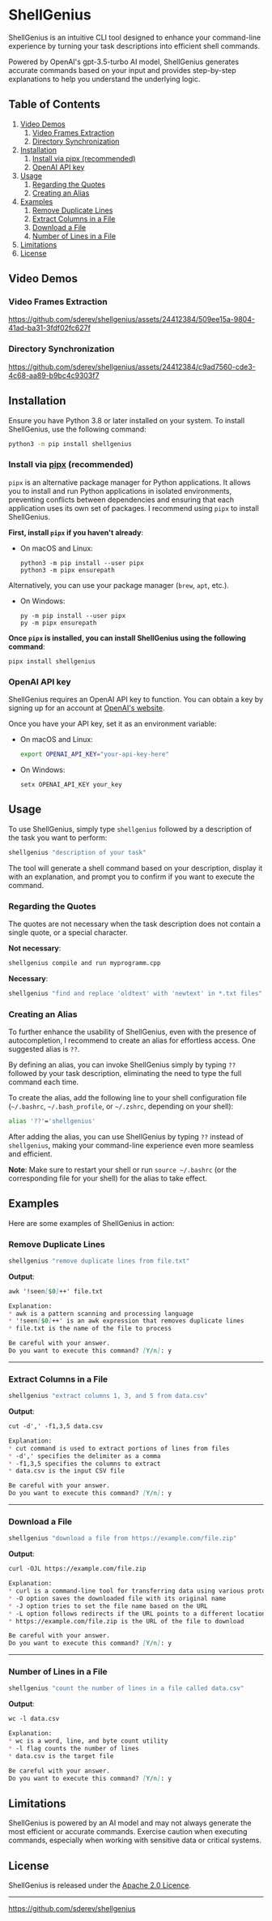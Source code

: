 # ShellGenius

ShellGenius is an intuitive CLI tool designed to enhance your command-line experience by turning your task descriptions into efficient shell commands.

Powered by OpenAI's gpt-3.5-turbo AI model, ShellGenius generates accurate commands based on your input and provides step-by-step explanations to help you understand the underlying logic.

<!-- TOC -->
## Table of Contents

1. [Video Demos](#video-demos)
    1. [Video Frames Extraction](#video-frames-extraction)
    1. [Directory Synchronization](#directory-synchronization)
1. [Installation](#installation)
    1. [Install via pipx (recommended)](#install-via-pipxhttpspypiorgprojectpipx-recommended)
    1. [OpenAI API key](#openai-api-key)
1. [Usage](#usage)
    1. [Regarding the Quotes](#regarding-the-quotes)
    1. [Creating an Alias](#creating-an-alias)
1. [Examples](#examples)
    1. [Remove Duplicate Lines](#remove-duplicate-lines)
    1. [Extract Columns in a File](#extract-columns-in-a-file)
    1. [Download a File](#download-a-file)
    1. [Number of Lines in a File](#number-of-lines-in-a-file)
1. [Limitations](#limitations)
1. [License](#license)
<!-- /TOC -->

## Video Demos

### Video Frames Extraction

https://github.com/sderev/shellgenius/assets/24412384/509ee15a-9804-41ad-ba31-3fdf02fc627f

### Directory Synchronization

https://github.com/sderev/shellgenius/assets/24412384/c9ad7560-cde3-4c68-aa89-b9bc4c9303f7

## Installation

Ensure you have Python 3.8 or later installed on your system. To install ShellGenius, use the following command:

```bash
python3 -m pip install shellgenius
```

### Install via [pipx](https://pypi.org/project/pipx/) (recommended)

`pipx` is an alternative package manager for Python applications. It allows you to install and run Python applications in isolated environments, preventing conflicts between dependencies and ensuring that each application uses its own set of packages. I recommend using `pipx` to install ShellGenius.

**First, install `pipx` if you haven't already**:

* On macOS and Linux:

  ```
  python3 -m pip install --user pipx
  python3 -m pipx ensurepath
  ```

Alternatively, you can use your package manager (`brew`, `apt`, etc.).

* On Windows:

  ```
  py -m pip install --user pipx
  py -m pipx ensurepath
  ```

**Once `pipx` is installed, you can install ShellGenius using the following command**:

```
pipx install shellgenius
```

### OpenAI API key

ShellGenius requires an OpenAI API key to function. You can obtain a key by signing up for an account at [OpenAI's website](https://platform.openai.com/account/api-keys).

Once you have your API key, set it as an environment variable:

* On macOS and Linux:

  ```bash
  export OPENAI_API_KEY="your-api-key-here"
  ```

* On Windows:

  ```
  setx OPENAI_API_KEY your_key
  ```

## Usage

To use ShellGenius, simply type `shellgenius` followed by a description of the task you want to perform:

```bash
shellgenius "description of your task"
```

The tool will generate a shell command based on your description, display it with an explanation, and prompt you to confirm if you want to execute the command.

### Regarding the Quotes

The quotes are not necessary when the task description does not contain a single quote, or a special character.

**Not necessary**:

```bash
shellgenius compile and run myprogramm.cpp
```

**Necessary**:

```bash
shellgenius "find and replace 'oldtext' with 'newtext' in *.txt files"
```

### Creating an Alias

To further enhance the usability of ShellGenius, even with the presence of autocompletion, I recommend to create an alias for effortless access. One suggested alias is `??`.

By defining an alias, you can invoke ShellGenius simply by typing `??` followed by your task description, eliminating the need to type the full command each time.

To create the alias, add the following line to your shell configuration file (`~/.bashrc`, `~/.bash_profile`, or `~/.zshrc`, depending on your shell):

```bash
alias '??'='shellgenius'
```

After adding the alias, you can use ShellGenius by typing `??` instead of `shellgenius`, making your command-line experience even more seamless and efficient.

**Note**: Make sure to restart your shell or run `source ~/.bashrc` (or the corresponding file for your shell) for the alias to take effect.

## Examples

Here are some examples of ShellGenius in action:

### Remove Duplicate Lines

```bash
shellgenius "remove duplicate lines from file.txt"
```

**Output**:

```markdown
awk '!seen[$0]++' file.txt

Explanation:
* awk is a pattern scanning and processing language
* '!seen[$0]++' is an awk expression that removes duplicate lines
* file.txt is the name of the file to process

Be careful with your answer.
Do you want to execute this command? [Y/n]: y
```

___

### Extract Columns in a File

```bash
shellgenius "extract columns 1, 3, and 5 from data.csv"
```

**Output**:

```markdown
cut -d',' -f1,3,5 data.csv

Explanation:
* cut command is used to extract portions of lines from files
* -d',' specifies the delimiter as a comma
* -f1,3,5 specifies the columns to extract
* data.csv is the input CSV file

Be careful with your answer.
Do you want to execute this command? [Y/n]: y
```

___

### Download a File

```bash
shellgenius "download a file from https://example.com/file.zip"
```

**Output**:

```markdown
curl -OJL https://example.com/file.zip

Explanation:
* curl is a command-line tool for transferring data using various protocols
* -O option saves the downloaded file with its original name
* -J option tries to set the file name based on the URL
* -L option follows redirects if the URL points to a different location
* https://example.com/file.zip is the URL of the file to download

Be careful with your answer.
Do you want to execute this command? [Y/n]: y
```
___

### Number of Lines in a File

```bash
shellgenius "count the number of lines in a file called data.csv"
```

**Output**:

```markdown
wc -l data.csv

Explanation:
* wc is a word, line, and byte count utility
* -l flag counts the number of lines
* data.csv is the target file

Be careful with your answer.
Do you want to execute this command? [Y/n]: y
```

## Limitations

ShellGenius is powered by an AI model and may not always generate the most efficient or accurate commands. Exercise caution when executing commands, especially when working with sensitive data or critical systems.

## License

ShellGenius is released under the [Apache 2.0 Licence](LICENSE).

___

<https://github.com/sderev/shellgenius>
